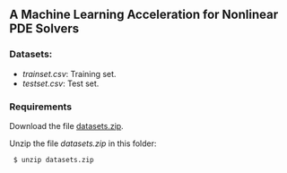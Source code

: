 ## A Machine Learning Acceleration for Nonlinear PDE Solvers

### Datasets:

- *trainset.csv*: Training set.
- *testset.csv*: Test set.

### Requirements

Download the file [datasets.zip](https://u.pcloud.link/publink/show?code=XZJJTrXZKyFP00emXVmdcSLnCtdKkVEwCuKX).

Unzip the file *datasets.zip* in this folder:

```
 $ unzip datasets.zip
```




